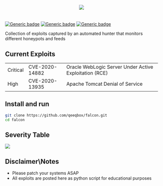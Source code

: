 <p align="center"> <img src="https://raw.githubusercontent.com/qeeqbox/falcon/main/readme/falconlogo.png"></p>

#
[![Generic badge](https://img.shields.io/badge/dynamic/json.svg?url=https://raw.githubusercontent.com/qeeqbox/falcon/main/info&label=version&query=$.version&colorB=blue&style=flat-square)](https://github.com/qeeqbox/falcon/blob/main/changes.md) [![Generic badge](https://img.shields.io/badge/dynamic/json.svg?url=https://raw.githubusercontent.com/qeeqbox/falcon/main/info&label=number%20of%20exploits&query=$.count&colorB=green&style=flat-square)](https://github.com/qeeqbox/falcon/blob/main/changes.md) [![Generic badge](https://img.shields.io/static/v1?label=%F0%9F%91%8D&message=!&color=yellow&style=flat-square)](https://github.com/qeeqbox/falcon/stargazers)

Collection of exploits captured by an automated hunter that monitors different honeypots and feeds

## Current Exploits
<table>
  <tr>
  <td>Critical</td>
  <td>CVE-2020-14882</td>
  <td>Oracle WebLogic Server Under Active Exploitation (RCE)</td>
  </tr>
   <tr>
  <td>High</td>
  <td>CVE-2020-13935</td>
  <td>Apache Tomcat Denial of Service</td>
  </tr>
</table>

## Install and run
```bash
git clone https://github.com/qeeqbox/falcon.git
cd falcon
```

## Severity Table
![](https://raw.githubusercontent.com/qeeqbox/falcon/main/readme/cve_table_qeeqbox_falcon.png)

## Disclaimer\Notes
- Please patch your systems ASAP
- All exploits are posted here as python script for educational purposes
